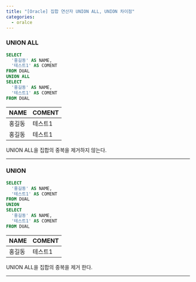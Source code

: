 ```yaml
---
title: "[Oracle] 집합 연산자 UNION ALL, UNION 차이점"
categories: 
  - oralce
---
```

### UNION ALL
``` sql
SELECT
  '홍길동' AS NAME,
  '테스트1' AS COMENT
FROM DUAL
UNION ALL
SELECT
  '홍길동' AS NAME,
  '테스트1' AS COMENT
FROM DUAL

```

| NAME | COMENT        |
|:-----|:--------------|
|홍길동 |테스트1        |
|홍길동 |테스트1        |

UNION ALL을 집합의 중복을 제거하지 않는다.

---

### UNION
``` sql
SELECT
  '홍길동' AS NAME,
  '테스트1' AS COMENT
FROM DUAL
UNION
SELECT
  '홍길동' AS NAME,
  '테스트1' AS COMENT
FROM DUAL

```

| NAME | COMENT        |
|:-----|:--------------|
|홍길동 |테스트1        |

UNION ALL을 집합의 중복을 제거 한다.

---
